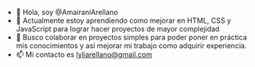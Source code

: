 - 👋 Hola, soy @AmairaniArellano
- 🌱 Actualmente estoy aprendiendo como mejorar en HTML, CSS y JavaScript para lograr hacer proyectos de mayor complejidad
- 💞️ Busco colaborar en proyectos simples para poder poner en práctica mis conocimientos y así mejorar mi trabajo como adquirir experiencia.
- 📫 Mi contacto es lyliarellano@gmail.com

<!---
AmairaniArellano/AmairaniArellano is a ✨ special ✨ repository because its `README.md` (this file) appears on your GitHub profile.
You can click the Preview link to take a look at your changes.
--->
